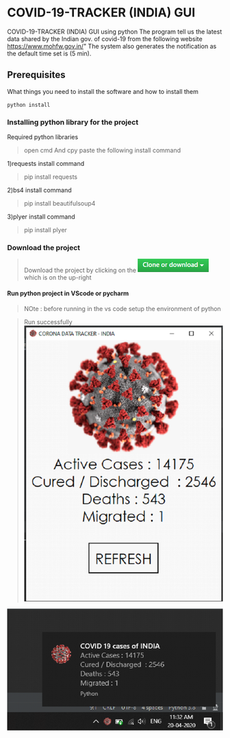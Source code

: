 # COVID-19-TRACKER (INDIA) GUI

COVID-19-TRACKER (INDIA) GUI using python
The program tell us the latest data shared by the Indian gov.
of covid-19 from the following website https://www.mohfw.gov.in/"
The system also generates the notification as the default time set is 
(5 min).
## Prerequisites

What things you need to install the software and how to install them

```
python install 
```

### Installing python library for the project
Required python libraries

>open cmd 
And cpy paste the following 
install command

1)requests
install command 
>pip install requests

2)bs4
install command 
>pip install beautifulsoup4

3)plyer
install command 
>pip install plyer

### Download the project
>Download the project by clicking on the ![](c3.PNG) which is on the up-right

#### Run python project in VScode or pycharm
>NOte : before running in the vs code setup the environment of python

> Run successfully
![](c1.PNG)

![](c2.PNG)
